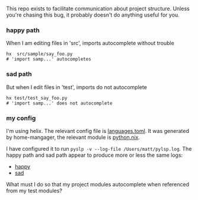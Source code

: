This repo exists to facilitate communication about project structure.  Unless you're chasing this bug, it probably doesn't do anything useful for you.

### happy path

When I am editing files in 'src', imports autocomplete without trouble

```
hx  src/sample/say_foo.py
# 'import samp...' autocompletes
```

### sad path

But when I edit files in 'test', imports do not autocomplete
  
```
hx test/test_say_foo.py
# 'import samp...' does not autocomplete
```

### my config

I'm using helix.
The relevant config file is [languages.toml](./languages.toml).
It was generated by home-mangager, the relevant module is [python.nix](./python.nix).

I have configured it to run `pyslp -v --log-file /Users/matt/pylsp.log`.
The happy path and sad path appear to produce more or less the same logs:
- [happy](./pylsp.works.log)
- [sad](./pylsp.breaks.log)
 
What must I do so that my project modules autocomplete when referenced from my test modules?
